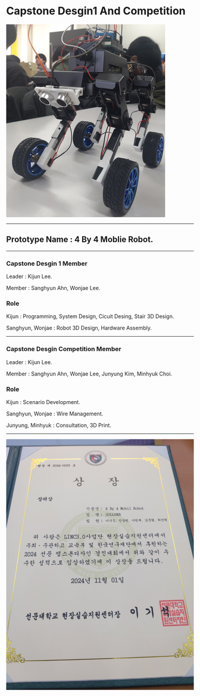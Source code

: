 # Capstone Desgin1 And Competition

![Robot](https://github.com/KIJUN24/2024_CapstoneDesign1_Competition/blob/master/Robot_Picture.png)

***

## Prototype Name : 4 By 4 Moblie Robot.

***

### Capstone Desgin 1 Member
Leader : Kijun Lee.

Member : Sanghyun Ahn, Wonjae Lee.

### Role
Kijun : Programming, System Design, Cicuit Desing, Stair 3D Design.

Sanghyun, Wonjae : Robot 3D Design, Hardware Assembly.

***


### Capstone Desgin Competition Member
Leader : Kijun Lee.

Member : Sanghyun Ahn, Wonjae Lee, Junyung Kim, Minhyuk Choi.

### Role
Kijun : Scenario Development.

Sanghyun, Wonjae : Wire Management.

Junyung, Minhyuk : Consultation, 3D Print.

***

![Prize](https://github.com/KIJUN24/2024_CapstoneDesign1_Competition/blob/master/2024_%EC%BA%A1%EC%8A%A4%ED%86%A4%EB%94%94%EC%9E%90%EC%9D%B8%20%EA%B2%BD%EC%A7%84%EB%8C%80%ED%9A%8C%20%EC%9E%A5%EB%A0%A4%EC%83%81.jpg)
